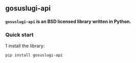 ## gosuslugi-api

#### `gosuslugi-api` is an BSD licensed library written in Python.
### Quick start


1 install the library:
```bash
pip install gosuslugi-api
```
